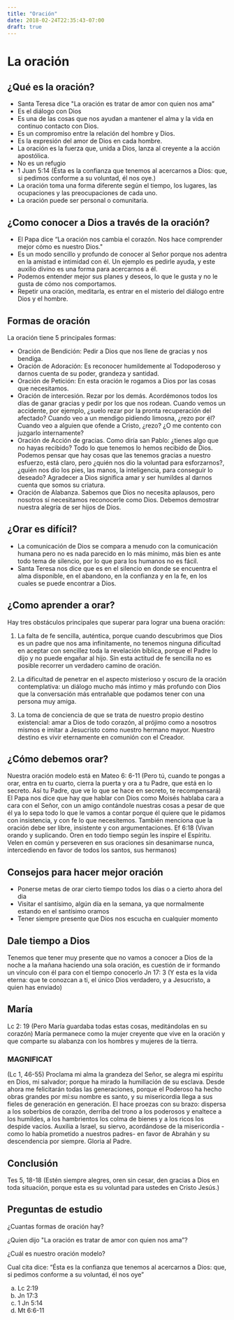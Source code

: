 ```yaml
---
title: "Oración"
date: 2018-02-24T22:35:43-07:00
draft: true
---
```


# La oración 

## ¿Qué es la oración?
- Santa Teresa dice "La oración es tratar de amor con quien nos ama” 
- Es el diálogo con Dios
- Es una de las cosas que nos ayudan a mantener el alma y la vida en continuo contacto con Dios.
- Es un compromiso entre la relación del hombre y Dios.
- Es la expresión del amor de Dios en cada hombre.
- La oración es la fuerza que, unida a Dios, lanza al creyente a la acción apostólica. 
- No es un refugio
- 1 Juan 5:14 (Ésta es la confianza que tenemos al acercarnos a Dios: que, si pedimos conforme a su voluntad, él nos oye.)
- La oración toma una forma diferente según el tiempo, los lugares, las ocupaciones y las preocupaciones de cada uno.
- La oración puede ser personal o comunitaria.

## ¿Como conocer a Dios a través de la oración? 
- El Papa dice “La oración nos cambia el corazón. Nos hace comprender mejor cómo es nuestro Dios." 
- Es un modo sencillo y profundo de conocer al Señor porque nos adentra en la amistad e intimidad con él. Un ejemplo es pedirle ayuda, y este auxilio divino es una forma para acercarnos a él.
- Podemos entender mejor sus planes y deseos, lo que le gusta y no le gusta de cómo nos comportamos. 
- Repetir una oración, meditarla, es entrar en el misterio del diálogo entre Dios y el hombre.

## Formas de oración
La oración tiene 5 principales formas:

- Oración de Bendición: Pedir a Dios que nos llene de gracias y nos bendiga.
- Oración de Adoración: Es reconocer humildemente al Todopoderoso y darnos cuenta de su poder, grandeza y santidad.
- Oración de Petición: En esta oración le rogamos a Dios por las cosas que necesitamos.
- Oración de intercesión. Rezar por los demás. Acordémonos todos los días de ganar gracias y pedir por los que nos rodean. Cuando vemos un accidente, por ejemplo, ¿suelo rezar por la pronta recuperación del afectado? Cuando veo a un mendigo pidiendo limosna, ¿rezo por él? Cuando veo a alguien que ofende a Cristo, ¿rezo? ¿O me contento con juzgarlo internamente?
- Oración de Acción de gracias. Como diría san Pablo: ¿tienes algo que no hayas recibido? Todo lo que tenemos lo hemos recibido de Dios. Podemos pensar que hay cosas que las tenemos gracias a nuestro esfuerzo, está claro, pero ¿quién nos dio la voluntad para esforzarnos?, ¿quién nos dio los pies, las manos, la inteligencia, para conseguir lo deseado? Agradecer a Dios significa amar y ser humildes al darnos cuenta que somos su criatura.
- Oración de Alabanza. Sabemos que Dios no necesita aplausos, pero nosotros sí necesitamos reconocerle como Dios. Debemos demostrar nuestra alegría de ser hijos de Dios.

## ¿Orar es difícil?
- La comunicación de Dios se compara a menudo con la comunicación humana pero no es nada parecido en lo más mínimo, más bien es ante todo tema de silencio, por lo que para los humanos no es fácil.
- Santa Teresa nos dice que es en el silencio en donde se encuentra el alma disponible, en el abandono, en la confianza y en la fe, en los cuales se puede encontrar a Dios.

## ¿Como aprender a orar?
Hay tres obstáculos principales que superar para lograr una buena oración:

1) La falta de fe sencilla, auténtica, porque cuando descubrimos que Dios es un padre que nos ama infinitamente, no tenemos ninguna dificultad en aceptar con sencillez toda la revelación bíblica, porque el Padre lo dijo y no puede engañar al hijo. Sin esta actitud de fe sencilla no es posible recorrer un verdadero camino de oración.

2) La dificultad de penetrar en el aspecto misterioso y oscuro de la oración contemplativa: un diálogo mucho más íntimo y más profundo con Dios que la conversación más entrañable que podamos tener con una persona muy amiga.

3) La toma de conciencia de que se trata de nuestro propio destino existencial: amar a Dios de todo corazón, al prójimo como a nosotros mismos e imitar a Jesucristo como nuestro hermano mayor. Nuestro destino es vivir eternamente en comunión con el Creador.

## ¿Cómo debemos orar?
Nuestra oración modelo está en Mateo 6: 6-11 (Pero tú, cuando te pongas a orar, entra en tu cuarto, cierra la puerta y ora a tu Padre, que está en lo secreto. Así tu Padre, que ve lo que se hace en secreto, te recompensará)
El Papa nos dice que hay que hablar con Dios como Moisés hablaba cara a cara con el Señor, con un amigo contándole nuestras cosas a pesar de que él ya lo sepa todo lo que le vamos a contar porque él quiere que le pidamos con insistencia, y con fe lo que necesitemos. También menciona que la oración debe ser libre, insistente y con argumentaciones.
Ef 6:18 (Vivan orando y suplicando. Oren en todo tiempo según les inspire el Espíritu. Velen en común y perseveren en sus oraciones sin desanimarse nunca, intercediendo en favor de todos los santos, sus hermanos)

## Consejos para hacer mejor oración
- Ponerse metas de orar cierto tiempo todos los días o a cierto ahora del dia
- Visitar el santísimo, algún día en la semana, ya que normalmente estando en el santísimo oramos
- Tener siempre presente que Dios nos escucha en cualquier momento



## Dale tiempo a Dios
Tenemos que tener muy presente que no vamos a conocer a Dios de la noche a la mañana haciendo una sola oración, es cuestión de ir formando un vínculo con él para con el tiempo conocerlo
Jn 17: 3 (Y esta es la vida eterna: que te conozcan a ti, el único Dios verdadero, y a Jesucristo, a quien has enviado)

## María
Lc 2: 19 (Pero María guardaba todas estas cosas, meditándolas en su corazón)
María permanece como la mujer creyente que vive en la oración y que comparte su alabanza con los hombres y mujeres de la tierra.

### MAGNIFICAT
(Lc 1, 46-55)
Proclama mi alma la grandeza del Señor, se alegra mi espíritu en Dios, mi salvador; porque ha mirado la humillación de su esclava.
Desde ahora me felicitarán todas las generaciones, porque el Poderoso ha hecho obras grandes por mí:su nombre es santo, y su misericordia llega a sus fieles de generación en generación.
El hace proezas con su brazo: dispersa a los soberbios de corazón, derriba del trono a los poderosos y enaltece a los humildes, a los hambrientos los colma de bienes y a los ricos los despide vacíos.
Auxilia a Israel, su siervo, acordándose de la misericordia -como lo había prometido a nuestros padres- en favor de Abrahán y su descendencia por siempre. Gloria al Padre.

## Conclusión 
Tes 5, 18-18 (Estén siempre alegres, oren sin cesar, den gracias a Dios en toda situación, porque esta es su voluntad para ustedes en Cristo Jesús.)

## Preguntas de estudio

¿Cuantas formas de oración hay?


¿Quien dijo "La oración es tratar de amor con quien nos ama”?


¿Cuál es nuestro oración modelo?


Cual cita dice: “Ésta es la confianza que tenemos al acercarnos a Dios: que, si pedimos conforme a su voluntad, él nos oye”
<ol type="a">
    <li>Lc 2:19</li>
    <li>Jn 17:3</li>
    <li>1 Jn 5:14</li>
    <li>Mt 6:6-11</li>
</ol>
